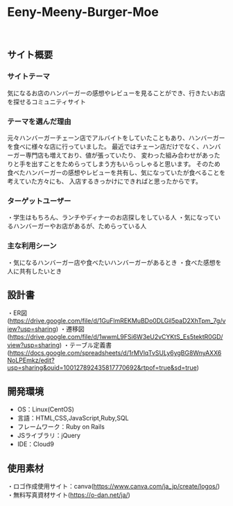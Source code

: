 # Eeny-Meeny-Burger-Moe
​
## サイト概要
### サイトテーマ
気になるお店のハンバーガーの感想やレビューを見ることができ、行きたいお店を探せるコミュニティサイト
​
### テーマを選んだ理由
元々ハンバーガーチェーン店でアルバイトをしていたこともあり、ハンバーガーを食べに様々な店に行っていました。
最近ではチェーン店だけでなく、ハンバーガー専門店も増えており、値が張っていたり、
変わった組み合わせがあったりと手を出すことをためらってしまう方もいらっしゃると思います。
そのため食べたハンバーガーの感想やレビューを共有し、気になっていたが食べることを考えていた方々にも、
入店するきっかけにできればと思ったからです。
​
### ターゲットユーザー
・学生はもちろん、ランチやディナーのお店探しをしている人
・気になっているハンバーガーやお店があるが、ためらっている人
​
### 主な利用シーン
・気になるハンバーガー店や食べたいハンバーガーがあるとき
・食べた感想を人に共有したいとき
​
## 設計書
・ER図(https://drive.google.com/file/d/1GuFlmREKMuBDo0DLGil5paD2XhTpm_7g/view?usp=sharing)
・遷移図(https://drive.google.com/file/d/1wwmL9FSi6W3eU2vCYKtS_Es5tektR0GD/view?usp=sharing)
・テーブル定義書(https://docs.google.com/spreadsheets/d/1rMVlqTvSULy6ygBG8WnyAXX6NoLPEmkz/edit?usp=sharing&ouid=100127892435817770692&rtpof=true&sd=true)
​
## 開発環境
- OS：Linux(CentOS)
- 言語：HTML,CSS,JavaScript,Ruby,SQL
- フレームワーク：Ruby on Rails
- JSライブラリ：jQuery
- IDE：Cloud9
​
## 使用素材
・ロゴ作成使用サイト：canva(https://www.canva.com/ja_jp/create/logos/)
・無料写真資材サイト(https://o-dan.net/ja/)